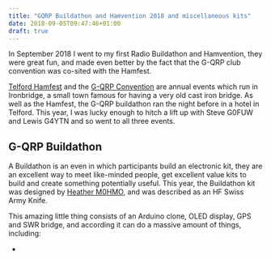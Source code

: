 ```yaml
---
title: "GQRP Buildathon and Hamvention 2018 and miscellaneous kits"
date: 2018-09-05T09:47:46+01:00
draft: true
---
```


In September 2018 I went to my first Radio Buildathon and Hamvention, they were
great fun, and made even better by the fact that the G-QRP club convention was
co-sited with the Hamfest.

[Telford Hamfest](http://www.telfordhamfest.org.uk/) and the [G-QRP Convention](http://www.gqrp.com/convention.htm)
are annual events which run in Ironbridge, a small town famous for having a very old cast iron bridge. 
As well as the Hamfest, the G-QRP buildathon ran the night before in a hotel in Telford.
This year, I was lucky enough to hitch a lift up with Steve G0FUW and Lewis
G4YTN and so went to all three events. 

## G-QRP Buildathon

A Buildathon is an even in which participants build an electronic kit, they are
an excellent way to meet like-minded people, get excellent value kits to build
and create something potentially useful.  This year, the Buildathon kit was
designed by [Heather M0HMO](http://www.myorangedragon.com/), and was described
as an HF Swiss Army Knife. 

This amazing little thing consists of an Arduino clone, OLED display, GPS and
SWR bridge, and according it can do a massive amount of things, including:

* 


